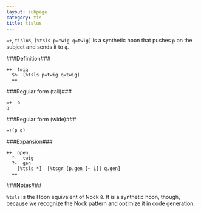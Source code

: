 ```yaml
---
layout: subpage
category: tis
title: tislus
---
```


`=+`, `tislus`, `[%tsls p=twig q=twig]` is a synthetic hoon that
pushes `p` on the subject and sends it to `q`.

###Definition###

    ++  twig  
      $%  [%tsls p=twig q=twig]
      ==

###Regular form (tall)###

    =+  p
    q

###Regular form (wide)###

    =+(p q)

###Expansion###
    
    ++  open
      ^-  twig
      ?-  gen
        [%tsls *]  [%tsgr [p.gen [~ 1]] q.gen]
      ==

###Notes###

`%tsls` is the Hoon equivalent of Nock `8`.  It is a synthetic
hoon, though, because we recognize the Nock pattern and optimize
it in code generation.
